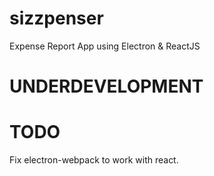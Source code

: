 # sizzpenser
Expense Report App using Electron &amp; ReactJS

# UNDERDEVELOPMENT

# TODO
Fix electron-webpack to work with react.
